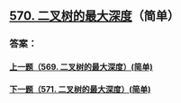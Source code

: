 ## [570. 二叉树的最大深度](https://leetcode-cn.com/problems/merge-two-sorted-lists/)（简单）





### 答案：



#### [上一题（569. 二叉树的最大深度）(简单)](https://github.com/sdwwld/leetCode/blob/master/src/main/java/com/wld/java/leetcode/leetCode0569.md)

#### [下一题（571. 二叉树的最大深度）(简单)](https://github.com/sdwwld/leetCode/blob/master/src/main/java/com/wld/java/leetcode/leetCode0571.md)